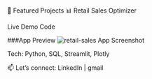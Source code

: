 🚀 Featured Projects
📊 Retail Sales Optimizer

Live Demo
Code


###App Preview
![retail-sales App Screenshot](https://github.com/user-attachments/assets/1f1cc284-87b4-4829-a77a-137796297012)


Tech: Python, SQL, Streamlit, Plotly

📫 Let’s connect: LinkedIn | gmail
